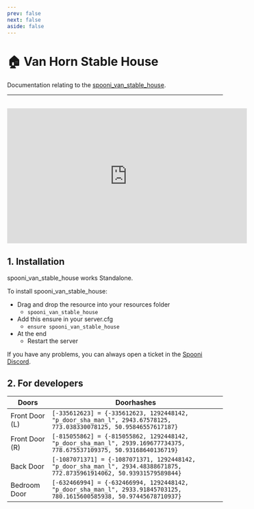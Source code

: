```yaml
---
prev: false
next: false
aside: false
---
```


# 🏠 Van Horn Stable House
Documentation relating to the [spooni_van_stable_house](https://spooni-mapping.tebex.io/package/6223768).

___
<br>
<iframe width="560" height="315" src="https://www.youtube.com/embed/" frameborder="0" allow="accelerometer; autoplay; clipboard-write; encrypted-media; gyroscope; picture-in-picture; web-share" allowfullscreen></iframe>

## 1. Installation
spooni_van_stable_house works Standalone.  

To install spooni_van_stable_house:
- Drag and drop the resource into your resources folder
  - `spooni_van_stable_house`
- Add this ensure in your server.cfg
  - `ensure spooni_van_stable_house`
- At the end
  - Restart the server

If you have any problems, you can always open a ticket in the [Spooni Discord](https://discord.gg/spooni).

## 2. For developers
| Doors                     | Doorhashes
|---------------------------|----------------------------------------------------------------------------------|
| Front Door (L)            | `[-335612623] = {-335612623, 1292448142, "p_door_sha_man_l", 2943.67578125, 773.038330078125, 50.95846557617187}`
| Front Door (R)            | `[-815055862] = {-815055862, 1292448142, "p_door_sha_man_l", 2939.169677734375, 778.675537109375, 50.93168640136719}`
| Back Door                 | `[-1087071371] = {-1087071371, 1292448142, "p_door_sha_man_l", 2934.48388671875, 772.8735961914062, 50.93931579589844}`
| Bedroom Door              | `[-632466994] = {-632466994, 1292448142, "p_door_sha_man_l", 2933.91845703125, 780.1615600585938, 50.97445678710937}`
